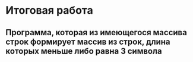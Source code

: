 #  Итоговая работа
## Программа, которая из имеющегося массива строк формирует массив из строк, длина которых меньше либо равна 3 символа 